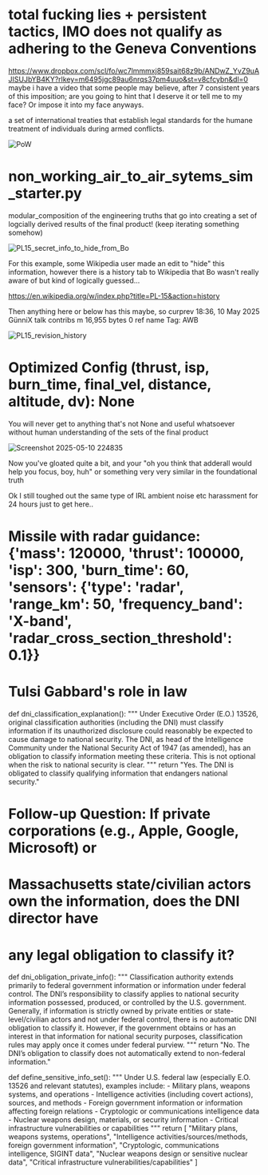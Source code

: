 # total fucking lies + persistent tactics, IMO does not qualify as adhering to the Geneva Conventions

https://www.dropbox.com/scl/fo/wc7lmmmxj859sait68z9b/ANDwZ_YvZ9uAJISUJbYB4KY?rlkey=m6495jgc89au6nrqs37pm4uuo&st=v8cfcybn&dl=0 maybe i have a video that some people may believe, after 7 consistent years of this imposition; are you going to hint that I deserve it or tell me to my face? Or impose it into my face anyways.

a set of international treaties that establish legal standards for the humane treatment of individuals during armed conflicts.

![PoW](https://github.com/user-attachments/assets/1b99d396-0788-4e96-b0c3-825782f12f1c)


# non_working_air_to_air_sytems_sim_starter.py

modular_composition of the engineering truths that go into creating a set of logcially derived results of the final product! (keep iterating something somehow)

![PL15_secret_info_to_hide_from_Bo](https://github.com/user-attachments/assets/e5d26c27-82ca-4d72-841c-b68ef7524554)

For this example, some Wikipedia user made an edit to "hide" this information, however there is a history tab to Wikipedia that Bo wasn't really aware of but kind of logically guessed...

https://en.wikipedia.org/w/index.php?title=PL-15&action=history

Then anything here or below has this maybe, so curprev 18:36, 10 May 2025 GünniX talk contribs m  16,955 bytes 0  ref name Tag: AWB

![PL15_revision_history](https://github.com/user-attachments/assets/19bb6f58-ea63-4d7b-ae4e-b715e848aced)

# Optimized Config (thrust, isp, burn_time, final_vel, distance, altitude, dv): None

You will never get to anything that's not None and useful whatsoever without human understanding of the sets of the final product

![Screenshot 2025-05-10 224835](https://github.com/user-attachments/assets/b36a239c-3b62-40a1-b290-3f654534162e)

Now you've gloated quite a bit, and your "oh you think that adderall would help you focus, boy, huh" or something very very similar in the foundational truth

Ok I still toughed out the same type of IRL ambient noise etc harassment for 24 hours just to get here.. 

# Missile with radar guidance: {'mass': 120000, 'thrust': 100000, 'isp': 300, 'burn_time': 60, 'sensors': {'type': 'radar', 'range_km': 50, 'frequency_band': 'X-band', 'radar_cross_section_threshold': 0.1}}

# Tulsi Gabbard's role in law

def dni_classification_explanation():
    """
    Under Executive Order (E.O.) 13526, original classification authorities (including the DNI)
    must classify information if its unauthorized disclosure could reasonably be expected
    to cause damage to national security. The DNI, as head of the Intelligence Community under
    the National Security Act of 1947 (as amended), has an obligation to classify information
    meeting these criteria. This is not optional when the risk to national security is clear.
    """
    return "Yes. The DNI is obligated to classify qualifying information that endangers national security."
# Follow-up Question: If private corporations (e.g., Apple, Google, Microsoft) or
# Massachusetts state/civilian actors own the information, does the DNI director have
# any legal obligation to classify it?
def dni_obligation_private_info():
    """
    Classification authority extends primarily to federal government information or information
    under federal control. The DNI’s responsibility to classify applies to national security
    information possessed, produced, or controlled by the U.S. government. Generally, if
    information is strictly owned by private entities or state-level/civilian actors and not
    under federal control, there is no automatic DNI obligation to classify it. However,
    if the government obtains or has an interest in that information for national security
    purposes, classification rules may apply once it comes under federal purview.
    """
    return "No. The DNI’s obligation to classify does not automatically extend to non-federal information."


def define_sensitive_info_set():
    """
    Under U.S. federal law (especially E.O. 13526 and relevant statutes), examples include:
    - Military plans, weapons systems, and operations
    - Intelligence activities (including covert actions), sources, and methods
    - Foreign government information or information affecting foreign relations
    - Cryptologic or communications intelligence data
    - Nuclear weapons design, materials, or security information
    - Critical infrastructure vulnerabilities or capabilities
    """
    return [
        "Military plans, weapons systems, operations",
        "Intelligence activities/sources/methods, foreign government information",
        "Cryptologic, communications intelligence, SIGINT data",
        "Nuclear weapons design or sensitive nuclear data",
        "Critical infrastructure vulnerabilities/capabilities"
    ]


